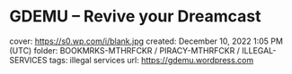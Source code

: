 # GDEMU – Revive your Dreamcast

cover: https://s0.wp.com/i/blank.jpg
created: December 10, 2022 1:05 PM (UTC)
folder: BOOKMRKS-MTHRFCKR / PIRACY-MTHRFCKR / ILLEGAL-SERVICES
tags: illegal services
url: https://gdemu.wordpress.com
